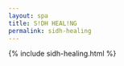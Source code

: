 ```yaml
---
layout: spa
title: S!DH HEAL!NG
permalink: sidh-healing
---
```


{% include sidh-healing.html %}
 

